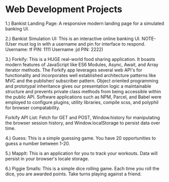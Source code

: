 # Web Development Projects

1.) Bankist Landing Page: A responsive modern landing page for a simulated banking UI.

2.) Bankist Simulation UI: This is an interactive online banking UI. NOTE- (User must log in with a username and pin for interface to respond.
Username: tf
PIN: 1111
Username :jd
PIN: 2222)

3.) Forkify: This is a HUGE real-world food sharing application. It boasts modern features of JavaScript like ES6 Modules, Async, Await, and Array iterator methods. The Forkify app leverages several web API's for functionality and incorporates well established architecture patterns like MVC and the publisher/ subscriber pattern. Object oriented programming and prototypal inheritance gives our presentation logic a maintainable structure and prevents private class methods from being accessible within the public API. Software applications such as NPM, Parcel, and Babel were employed to configure plugins, utility libraries, compile scss, and polyphil for browser compatability.

Forkify API List: Fetch for GET and POST, Window.history for manipulating the browser session history, and Window.localStorage to persist data over time.

4.) Guess: This is a simple guessing game. You have 20 opportunities to guess a number between 1-20.

5.) MappIt: This is an application for you to track your workouts. Data will persist in your browser's locale storage.

6.) Piggie Smalls: This is a simple dice rolling game. Each time you roll the dice, you are awarded points. Take turns playing against a friend.
